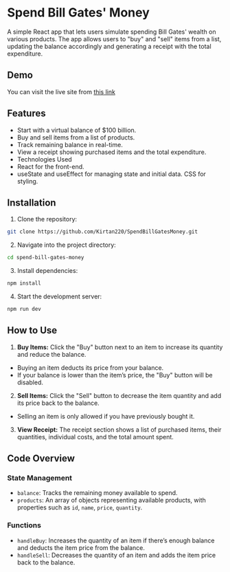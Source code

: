 # Spend Bill Gates' Money

A simple React app that lets users simulate spending Bill Gates' wealth on various products. The app allows users to "buy" and "sell" items from a list, updating the balance accordingly and generating a receipt with the total expenditure.

## Demo

You can visit the live site from [this link](https://stately-cupcake-6a2406.netlify.app/)

## Features

- Start with a virtual balance of $100 billion.
- Buy and sell items from a list of products.
- Track remaining balance in real-time.
- View a receipt showing purchased items and the total expenditure.
- Technologies Used
- React for the front-end.
- useState and useEffect for managing state and initial data.
  CSS for styling.

## Installation

1. Clone the repository:

```bash
git clone https://github.com/Kirtan220/SpendBillGatesMoney.git
```

2. Navigate into the project directory:

```bash
cd spend-bill-gates-money
```

3. Install dependencies:

```bash
npm install
```

4. Start the development server:

```bash
npm run dev
```

## How to Use

1. **Buy Items:** Click the "Buy" button next to an item to increase its quantity and reduce the balance.

- Buying an item deducts its price from your balance.
- If your balance is lower than the item’s price, the "Buy" button will be disabled.

2. **Sell Items:** Click the "Sell" button to decrease the item quantity and add its price back to the balance.

- Selling an item is only allowed if you have previously bought it.

3. **View Receipt:** The receipt section shows a list of purchased items, their quantities, individual costs, and the total amount spent.

## Code Overview

### State Management

- `balance`: Tracks the remaining money available to spend.
- `products`: An array of objects representing available products, with properties such as `id`, `name`, `price`, `quantity`.

### Functions

- `handleBuy`: Increases the quantity of an item if there’s enough balance and deducts the item price from the balance.
- `handleSell`: Decreases the quantity of an item and adds the item price back to the balance.
